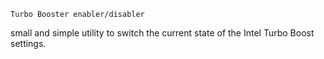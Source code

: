 ```Turbo Booster enabler/disabler```

small and simple utility to switch the current state of the Intel Turbo Boost settings.
